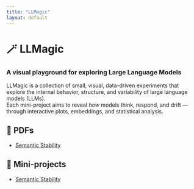 ```yaml
---
title: "LLMagic"
layout: default
---
```


# 🪄 LLMagic

### A visual playground for exploring Large Language Models

LLMagic is a collection of small, visual, data-driven experiments that explore the internal behavior, structure, and variability of large language models (LLMs).  
Each mini-project aims to reveal *how* models think, respond, and drift — through interactive plots, embeddings, and statistical analysis.

## 📄 PDFs
- [Semantic Stability](pdfs/sem_stab.pdf)

## 🧪 Mini-projects
- [Semantic Stability](projects/semantic_stability)


